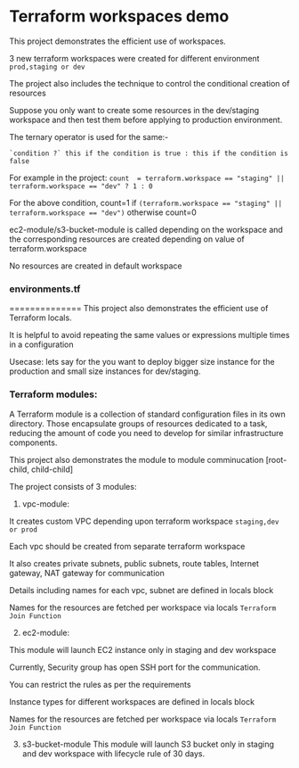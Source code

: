 # Terraform workspaces demo

This project demonstrates the efficient use of workspaces.

3 new terraform workspaces were created for different environment `prod,staging or dev`

The project also includes the technique to control the conditional creation of resources

Suppose you only want to create some resources in the dev/staging workspace and then test them before applying to production environment.

The ternary operator is used for the same:-

    `condition ?` this if the condition is true : this if the condition is false

For example in the project:
`count  = terraform.workspace == "staging" || terraform.workspace == "dev" ? 1 : 0`

For the above condition, count=1 if `(terraform.workspace == "staging" || terraform.workspace == "dev")` otherwise count=0

ec2-module/s3-bucket-module is called depending on the workspace and the corresponding resources are created depending on value of terraform.workspace

No resources are created in default workspace


### environments.tf
==============
This project also demonstrates the efficient use of Terraform locals. 

It is helpful to avoid repeating the same values or expressions multiple times in a configuration

Usecase: lets say for the you want to deploy bigger size instance for the production and small size instances for dev/staging.


### Terraform modules:

A Terraform module is a collection of standard configuration files in its own directory. Those encapsulate groups of resources dedicated to a task, reducing the amount of code you need to develop for similar infrastructure components.

This project also demonstrates the module to module comminucation [root-child, child-child]

The project consists of 3 modules:

1) vpc-module:

It creates custom VPC depending upon terraform workspace `staging,dev or prod`

Each vpc should be created from separate terraform workspace

It also creates private subnets, public subnets, route tables, Internet gateway, NAT gateway for communication

Details including names for each vpc, subnet are defined in locals block

Names for the resources are fetched per workspace via locals `Terraform Join Function`

2) ec2-module:

This module will launch EC2 instance only in staging and dev workspace

Currently, Security group has open SSH port for the communication.

You can restrict the rules as per the requirements

Instance types for different workspaces are defined in locals block

Names for the resources are fetched per workspace via locals `Terraform Join Function`


3) s3-bucket-module
This module will launch S3 bucket only in staging and dev workspace with lifecycle rule of 30 days.
